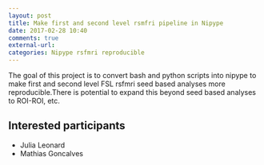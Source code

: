 ```yaml
---
layout: post
title: Make first and second level rsmfri pipeline in Nipype
date: 2017-02-28 10:40
comments: true
external-url:
categories: Nipype rsfmri reproducible 
---
```


The goal of this project is to convert bash and python scripts into nipype to make first and second level FSL rsfmri seed based analyses more reproducible.There is potential to expand this beyond seed based analyses to ROI-ROI, etc. 

## Interested participants

- Julia Leonard
- Mathias Goncalves
